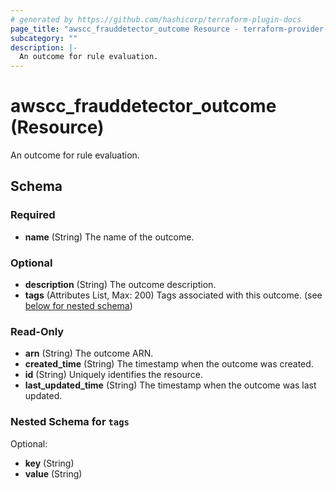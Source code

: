 ```yaml
---
# generated by https://github.com/hashicorp/terraform-plugin-docs
page_title: "awscc_frauddetector_outcome Resource - terraform-provider-awscc"
subcategory: ""
description: |-
  An outcome for rule evaluation.
---
```


# awscc_frauddetector_outcome (Resource)

An outcome for rule evaluation.



<!-- schema generated by tfplugindocs -->
## Schema

### Required

- **name** (String) The name of the outcome.

### Optional

- **description** (String) The outcome description.
- **tags** (Attributes List, Max: 200) Tags associated with this outcome. (see [below for nested schema](#nestedatt--tags))

### Read-Only

- **arn** (String) The outcome ARN.
- **created_time** (String) The timestamp when the outcome was created.
- **id** (String) Uniquely identifies the resource.
- **last_updated_time** (String) The timestamp when the outcome was last updated.

<a id="nestedatt--tags"></a>
### Nested Schema for `tags`

Optional:

- **key** (String)
- **value** (String)


